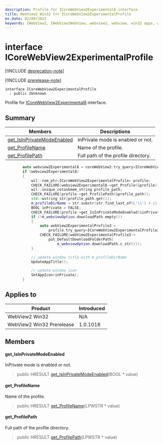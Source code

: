 ```yaml
---
description: Profile for ICoreWebView2Experimental8 interface.
title: WebView2 Win32 C++ ICoreWebView2ExperimentalProfile
ms.date: 02/09/2022
keywords: IWebView2, IWebView2WebView, webview2, webview, win32 apps, win32, edge, ICoreWebView2, ICoreWebView2Controller, browser control, edge html, ICoreWebView2ExperimentalProfile
---
```


# interface ICoreWebView2ExperimentalProfile

[!INCLUDE [deprecation-note](../includes/deprecation-note.md)]

[!INCLUDE [prerelease-note](../includes/prerelease-note.md)]

```
interface ICoreWebView2ExperimentalProfile
  : public IUnknown
```

Profile for [ICoreWebView2Experimental8](icorewebview2experimental8.md) interface.

## Summary

 Members                        | Descriptions
--------------------------------|---------------------------------------------
[get_IsInPrivateModeEnabled](#get_isinprivatemodeenabled) | InPrivate mode is enabled or not.
[get_ProfileName](#get_profilename) | Name of the profile.
[get_ProfilePath](#get_profilepath) | Full path of the profile directory.

```cpp
        auto webview2Experimental8 = coreWebView2.try_query<ICoreWebView2Experimental8>();
        if (webview2Experimental8)
        {
            wil::com_ptr<ICoreWebView2ExperimentalProfile> profile;
            CHECK_FAILURE(webview2Experimental8->get_Profile(&profile));
            wil::unique_cotaskmem_string profile_path;
            CHECK_FAILURE(profile->get_ProfilePath(&profile_path));
            std::wstring str(profile_path.get());
            m_profileDirName = str.substr(str.find_last_of(L'\\') + 1);
            BOOL inPrivate = FALSE;
            CHECK_FAILURE(profile->get_IsInPrivateModeEnabled(&inPrivate));
            if (!m_webviewOption.downloadPath.empty())
            {
                auto webView2ExperimentalProfile3 =
                    profile.try_query<ICoreWebView2ExperimentalProfile3>();
                CHECK_FAILURE(webView2ExperimentalProfile3->
                    put_DefaultDownloadFolderPath(
                        m_webviewOption.downloadPath.c_str()));
            }

            // update window title with m_profileDirName
            UpdateAppTitle();

            // update window icon
            SetAppIcon(inPrivate);
        }
```

## Applies to

Product                         | Introduced
--------------------------------|---------------------------------------------
WebView2 Win32            |    N/A
WebView2 Win32 Prerelease |    1.0.1018

## Members

#### get_IsInPrivateModeEnabled

InPrivate mode is enabled or not.

> public HRESULT [get_IsInPrivateModeEnabled](#get_isinprivatemodeenabled)(BOOL * value)

#### get_ProfileName

Name of the profile.

> public HRESULT [get_ProfileName](#get_profilename)(LPWSTR * value)

#### get_ProfilePath

Full path of the profile directory.

> public HRESULT [get_ProfilePath](#get_profilepath)(LPWSTR * value)

